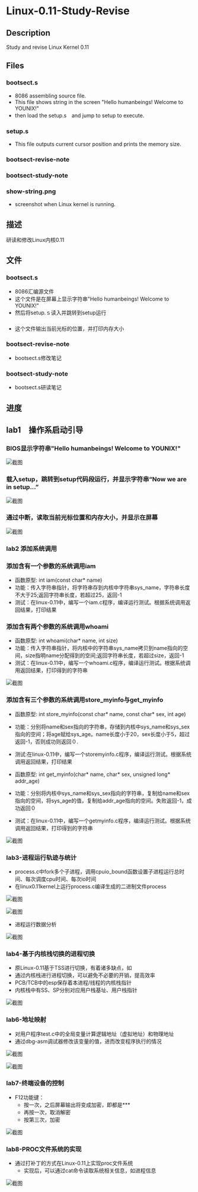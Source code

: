 # Linux-0.11-Study-Revise
## Description
Study and revise Linux Kernel 0.11

## Files
### bootsect.s 
- 8086 assembling  source file.
- This file shows string in the screen "Hello humanbeings! Welcome to YOUNIX!"
- then load the setup.s　and jump to setup to execute.
### setup.s
- This file outputs current cursor position and prints the memory size.
### bootsect-revise-note
### bootsect-study-note 
### show-string.png
- screenshot when Linux kernel is running.

## 描述
研读和修改Linux内核0.11

## 文件
### bootsect.s
- 8086汇编源文件
- 这个文件是在屏幕上显示字符串"Hello humanbeings! Welcome to YOUNIX!"
- 然后将setup.ｓ读入并跳转到setup运行

### 
- 这个文件输出当前光标的位置，并打印内存大小
### bootsect-revise-note
- bootsect.s修改笔记
### bootsect-study-note 
- bootsect.s研读笔记


## 进度
## lab1　操作系启动引导
### BIOS显示字符串"Hello humanbeings! Welcome to YOUNIX!"

![截图](/images/show-string.png)
### 载入setup，跳转到setup代码段运行，并显示字符串“Now we are in setup...”
![截图](/images/setup.png)
### 通过中断，读取当前光标位置和内存大小，并显示在屏幕
![截图](/images/cur_mem.png)

### lab2 添加系统调用
### 添加含有一个参数的系统调用iam
- 函数原型: int iam(const char* name)
- 功能：传入字符串指针，将字符串存到内核中字符串sys_name，字符串长度不大于25;返回字符串长度，若超过25，返回-1
- 测试：在linux-0.11中，编写一个iam.c程序，编译运行测试。根据系统调用返回结果，打印结果

### 添加含有两个参数的系统调用whoami
- 函数原型: int whoami(char* name, int size)
- 功能：传入字符串指针，将内核中的字符串sys_name拷贝到name指向的空间，size指明name分配得到的空间;返回字符串长度，若超过size，返回-1
- 测试：在linux-0.11中，编写一个whoami.c程序，编译运行测试。根据系统调用返回结果，打印得到的字符串

![截图](/images/syscall.png)
### 添加含有三个参数的系统调用store_myinfo与get_myinfo
- 函数原型: int store_myinfo(const char* name, const char* sex, int age)
- 功能：分别将name和sex指向的字符串，存储到内核中sys_name和sys_sex指向的空间；将age赋给sys_age。name长度小于20，sex长度小于5，超过返回-1，否则成功则返回０.
- 测试:在linux-0.11中，编写一个storemyinfo.c程序，编译运行测试。根据系统调用返回结果，打印结果

- 函数原型: int get_myinfo(char* name, char* sex, unsigned long* addr_age)
- 功能：分别将内核中sys_name和sys_sex指向的字符串，复制给name和sex指向的空间，将sys_age的值，复制给addr_age指向的空间。失败返回-1，成功返回０
 - 测试：在linux-0.11中，编写一个getmyinfo.c程序，编译运行测试。根据系统调用返回结果，打印得到的字符串

![截图](/images/3syscall.png)

### lab3-进程运行轨迹与统计
- process.c中fork多个子进程，调用cpuio_bound函数设置子进程运行总时间、每次调度cpu时间、每次io时间
- 在linux0.11kernel上运行process.c编译生成的二进制文件process

![截图](/images/39991.png)

![截图](/images/39992.png)

- 进程运行数据分析

![截图](/images/39993.png)

### lab4-基于内核栈切换的进程切换
- 原Linux-0.11基于TSS进行切换，有着诸多缺点，如
- 通过内核栈进行进程切换，可以避免不必要的开销，提高效率
- PCB/TCB中的esp保存着本进程/线程的内核栈指针
- 内核栈中有SS、SP分别对应用户栈基址、用户栈指针

![截图](/images/lab5.png)

### lab6-地址映射
- 对用户程序test.c中的全局变量计算逻辑地址（虚拟地址）和物理地址
- 通过dbg-asm调试器修改该变量的值，进而改变程序执行的情况

![截图](/images/lab7_mem1.png)

![截图](/images/lab7_mem2.png)

### lab7-终端设备的控制
- F12功能键：
  - 按一次，之后屏幕输出将变成加密，即都是***
  - 再按一次，取消解密
  - 按第三次，加密

![截图](/images/kb1.png)

### lab8-PROC文件系统的实现
- 通过打补丁的方式在Linux-0.11上实现proc文件系统
  - 实现后，可以通过cat命令读取系统相关信息，如进程信息
  
![截图](/images/psinfo.png)

  
  




